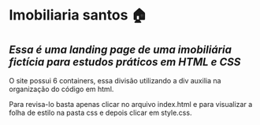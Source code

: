 # Imobiliaria santos 🏠

<h2><i>Essa é uma landing page de uma imobiliária fictícia para estudos práticos em HTML e CSS</i> </h2>

O site possui 6 containers, essa divisão utilizando a div auxilia na organização do código em html. 

Para revisa-lo basta apenas clicar no arquivo index.html e para visualizar a folha de estilo na pasta css e depois clicar em style.css.



